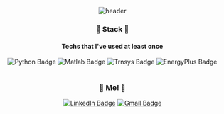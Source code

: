 <div align="center">

  ![header](https://capsule-render.vercel.app/api?type=slice&color=6FC7E1&height=350&section=header&text=SeungMin%20Lee&fontSize=80&fontColor=000000)

### 📌 Stack 📌 
  #### Techs that I've used at least once
![Python Badge](https://img.shields.io/badge/Python-blue?style=flat-square&logo=Python&logoColor=white) ![Matlab Badge](http://img.shields.io/badge/-Matlab-1478CD?style=flat-square) ![Trnsys Badge](http://img.shields.io/badge/-Trnsys-red?style=flat-square) ![EnergyPlus Badge](http://img.shields.io/badge/-EnergyPlus-orange?style=flat-square)</br>
</br>

### 🌱 Me! 🌱 
[![LinkedIn Badge](http://img.shields.io/badge/-LinkedIn-0072b1?style=flat-square&logo=linkedin&link=https://www.linkedin.com/in/seugnmin-lee-61a2271b9/)](https://www.linkedin.com/in/seugnmin-lee-61a2271b9/) [![Gmail Badge](https://img.shields.io/badge/Gmail-d14836?style=flat-square&logo=Gmail&logoColor=white&link=mailto:leemin3713@gmail.com)](mailto:leemin3713@gmail.com)
</div>
